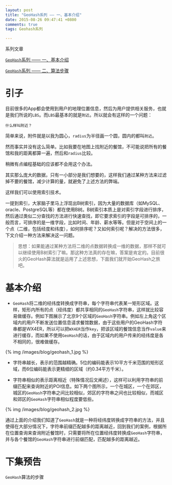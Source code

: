 ```yaml
---
layout: post
title: "GeoHash系列 —— 一、基本介绍"
date: 2015-08-26 09:47:41 +0800
comments: true
tags: Geohash系列

---
```


系列文章

[`GeoHash`系列 —— 一、基本介绍](http://historyzhang.github.io/2015/08/26/2015-08-26-geohash-xi-lie-zhi-yi-ji-ben-jie-shao/)

[`GeoHash`系列 —— 二、算法步骤](http://historyzhang.github.io/2015/08/27/2015-08-27-geohash-xi-lie-er-suan-fa-bu-zou/)

# 引子

目前很多的App都会使用到用户的地理位置信息，然后为用户提供相关服务，也就是我们所说的`LBS`。而`LBS`最基本的就是`附近`。所以就会有这样的一个问题：

`什么样叫附近？`

简单来说，附件就是以我为圆心，`radius`为半径画一个圆，圆内的都叫`附近`。

然而事实并没有这么简单。比如我要在地图上找附近的餐馆，不可能说把所有的餐馆和我的距离都算一遍，然后和`radius`比较。

稍微有点编程基础的应该都不会用这个办法。

其实那么庞大的数据，只有一小部分是我们想要的，这样我们通过某种方法来过滤掉不要的餐馆，减少计算的量，就避免了上述方法的弊端。

这样我们可以使用索引技术。

<!--more-->
一提到索引，大家脑子里马上浮现出B树索引，因为大量的数据库（如MySQL、oracle、PostgreSQL等）都在使用B树。B树索引本质上是对索引字段进行排序，然后通过类似二分查找的方法进行快速查找，即它要求索引的字段是可排序的，一般而言，可排序的是一维字段，比如时间、年龄、薪水等等。但是对于空间上的一个点（二维，包括经度和纬度），如何排序呢？又如何索引呢？解决的方法很多，下文介绍一种方法来解决这一问题。

>思想：如果能通过某种方法将二维的点数据转换成一维的数据，那样不就可以继续使用B树索引了嘛。那这种方法真的存在嘛，答案是肯定的。目前很火的GeoHash算法就是运用了上述思想，下面我们就开始GeoHash之旅吧。

# 基本介绍
* `GeoHash`将二维的经纬度转换成字符串，每个字符串代表某一矩形区域。这样，矩形内所有的点（经纬度）都共享相同的`GeoHash`字符串，这样就比较容易做缓存。例如下图展示了北京9个区域的`GeoHash`字符串。例如左上角这个区域内的用户不断发送位置信息请求餐馆数据，由于这些用户的GeoHash字符串都是WX4ER，所以可以把`WX4ER`当作`key`，把该区域的餐馆信息当作`value`来进行缓存，而如果不使用`GeoHash`的话，由于区域内的用户传来的经纬度是各不相同的，很难做缓存。

{% img /images/blog/geohash_1.jpg %}

* 字符串越长，表示的范围越精确。5位的编码能表示10平方千米范围的矩形区域，而6位编码能表示更精细的区域（约0.34平方千米）。

* 字符串相似的表示距离相近（特殊情况后文阐述），这样可以利用字符串的前缀匹配来查询附近的POI信息。如下两个图所示，一个在城区，一个在郊区，城区的`GeoHash`字符串之间比较相似，郊区的字符串之间也比较相似，而城区和郊区的`GeoHash`字符串相似程度要低些。

{% img /images/blog/geohash_2.jpg %}

通过上面的介绍我们知道了`GeoHash`就是一种将经纬度转换成字符串的方法，并且使得在大部分情况下，字符串前缀匹配越多的距离越近，回到我们的案例，根据所在位置查询来查询附近餐馆时，只需要将所在位置经纬度转换成`GeoHash`字符串，并与各个餐馆的`GeoHash`字符串进行前缀匹配，匹配越多的距离越近。

# 下集预告

`GeoHash`算法的步骤

